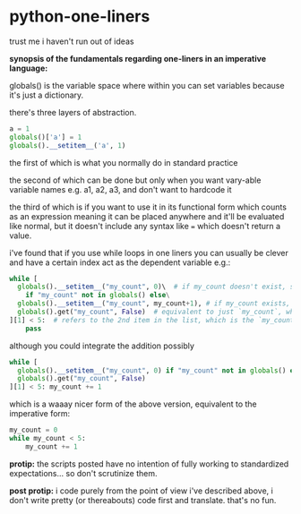 # python-one-liners
trust me i haven't run out of ideas

__synopsis of the fundamentals regarding one-liners in an imperative language:__

globals() is the variable space where within you can set variables because it's just a dictionary.

there's three layers of abstraction.

```py
a = 1
globals()['a'] = 1
globals().__setitem__('a', 1)
```

the first of which is what you normally do in standard practice

the second of which can be done but only when you want vary-able variable names e.g. a1, a2, a3, and don't want to hardcode it

the third of which is if you want to use it in its functional form which counts as an expression meaning it can be placed anywhere
and it'll be evaluated like normal, but it doesn't include any syntax like `=` which doesn't return a value.

i've found that if you use while loops in one liners you can usually be clever and have a certain index act as the dependent
variable e.g.:

```py
while [
  globals().__setitem__("my_count", 0)\  # if my_count doesn't exist, set it to 0. equivalent to `my_count = 0`
    if "my_count" not in globals() else\
  globals().__setitem__("my_count", my_count+1), # if my_count exists, add 1 to it, equivalent to `my_count += 1`
  globals().get("my_count", False)  # equivalent to just `my_count`, which returns the variable else False if it doesn't exist
][1] < 5:  # refers to the 2nd item in the list, which is the `my_count` variable, basically `while my_count < 5: pass`
	pass
```

although you could integrate the addition possibly

```py
while [
  globals().__setitem__("my_count", 0) if "my_count" not in globals() else 0,
  globals().get("my_count", False)
][1] < 5: my_count += 1
```

which is a waaay nicer form of the above version, equivalent to the imperative form:

```py
my_count = 0
while my_count < 5:
	my_count += 1
```


**protip:** the scripts posted have no intention of fully working to standardized expectations... so don't scrutinize them.

**post protip:** i code purely from the point of view i've described above, i don't write pretty (or thereabouts) code first and translate. that's no fun.
